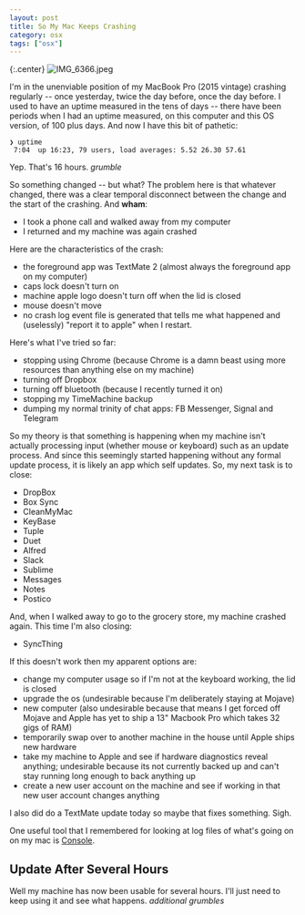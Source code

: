 ```yaml
---
layout: post
title: So My Mac Keeps Crashing
category: osx
tags: ["osx"]
---
```

{:.center}
![IMG_6366.jpeg](/blog/assets/IMG_6366.jpeg)

I'm in the unenviable position of my MacBook Pro (2015 vintage) crashing regularly -- once yesterday, twice the day before, once the day before.  I used to have an uptime measured in the tens of days -- there have been periods when I had an uptime measured, on this computer and this OS version, of 100 plus days.  And now I have this bit of pathetic:

    ❯ uptime
     7:04  up 16:23, 79 users, load averages: 5.52 26.30 57.61
     
Yep.  That's 16 hours.  *grumble*

So something changed -- but what?  The problem here is that whatever changed, there was a clear temporal disconnect between the change and the start of the crashing.  And **wham**:

* I took a phone call and walked away from my computer
* I returned and my machine was again crashed

Here are the characteristics of the crash:

* the foreground app was TextMate 2 (almost always the foreground app on my computer)
* caps lock doesn't turn on 
* machine apple logo doesn't turn off when the lid is closed
* mouse doesn't move
* no crash log event file is generated that tells me what happened and (uselessly) "report it to apple" when I restart.

Here's what I've tried so far:

* stopping using Chrome (because Chrome is a damn beast using more resources than anything else on my machine)
* turning off Dropbox
* turning off bluetooth (because I recently turned it on)
* stopping my TimeMachine backup
* dumping my normal trinity of chat apps: FB Messenger, Signal and Telegram

So my theory is that something is happening when my machine isn't actually processing input (whether mouse or keyboard) such as an update process.  And since this seemingly started happening without any formal update process, it is likely an app which self updates.  So, my next task is to close:

* DropBox
* Box Sync
* CleanMyMac
* KeyBase
* Tuple
* Duet
* Alfred
* Slack
* Sublime
* Messages
* Notes
* Postico

And, when I walked away to go to the grocery store, my machine crashed again.  This time I'm also closing:

* SyncThing

If this doesn't work then my apparent options are:

* change my computer usage so if I'm not at the keyboard working, the lid is closed
* upgrade the os (undesirable because I'm deliberately staying at Mojave)
* new computer (also undesirable because that means I get forced off Mojave and Apple has yet to ship a 13" Macbook Pro which takes 32 gigs of RAM)
* temporarily swap over to another machine in the house until Apple ships new hardware
* take my machine to Apple and see if hardware diagnostics reveal anything; undesirable because its not currently backed up and can't stay running long enough to back anything up 
* create a new user account on the machine and see if working in that new user account changes anything

I also did do a TextMate update today so maybe that fixes something. Sigh.  

One useful tool that I remembered for looking at log files of what's going on on my mac is [Console](https://blog.macsales.com/45586-how-to-use-the-mac-console-app-to-diagnose-a-crash/).

## Update After Several Hours

Well my machine has now been usable for several hours.  I'll just need to keep using it and see what happens.  *additional grumbles*

